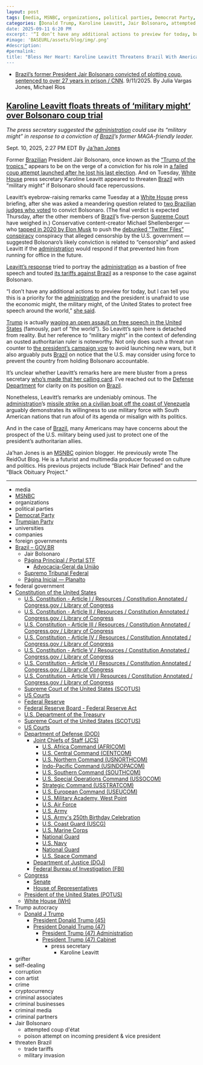 ```yaml
---
layout: post
tags: [media, MSNBC, organizations, political parties, Democrat Party, Trumpian Party, universities, companies, foreign governments, GOV.BR, Jair Bolsonaro, Página Principal / Portal STF, Advocacia-Geral da União, Supremo Tribunal Federal, Página Inicial — Planalto, federal government, Constitution of the United States, U.S. Constitution - Article I / Resources / Constitution Annotated / Congress.gov / Library of Congress, U.S. Constitution - Article II / Resources / Constitution Annotated / Congress.gov / Library of Congress, U.S. Constitution - Article III / Resources / Constitution Annotated / Congress.gov / Library of Congress, U.S. Constitution - Article IV / Resources / Constitution Annotated / Congress.gov / Library of Congress, U.S. Constitution - Article V / Resources / Constitution Annotated / Congress.gov / Library of Congress, U.S. Constitution - Article VI / Resources / Constitution Annotated / Congress.gov / Library of Congress, U.S. Constitution - Article VII / Resources / Constitution Annotated / Congress.gov / Library of Congress, Supreme Court of the United States (SCOTUS), US Courts, Federal Reserve, Federal Reserve Board - Federal Reserve Act, U.S. Department of the Treasury, Supreme Court of the United States (SCOTUS), US Courts, Department of Defense (DOD), Joint Chiefs of Staff (JCS), U.S. Africa Command (AFRICOM), U.S. Central Command (CENTCOM), U.S. Northern Command (USNORTHCOM), Indo-Pacific Command (USINDOPACOM), U.S. Southern Command (SOUTHCOM), U.S. Special Operations Command (USSOCOM), Strategic Command (USSTRATCOM), U.S. European Command (USEUCOM), U.S. Military Academy West Point, U.S. Air Force, U.S. Army, U.S. Army’s 250th Birthday Celebration, U.S. Coast Guard (USCG), U.S. Marine Corps, National Guard, U.S. Navy, National Guard, U.S. Space Command, Department of Justice (DOJ), Federal Bureau of Investigation (FBI), Congress, Senate, House of Representatives, President of the United States (POTUS), White House (WH), Trump autocracy, Donald J Trump, President Donald Trump (45), President Donald Trump (47), President Trump (47) Administration, President Trump (47) Cabinet, press secretary, Karoline Leavitt, grifter, self-dealing, corruption, con artist, crime, cryptocurrency, criminal associates, criminal businesses, criminal media, criminal partners, Jair Bolsonaro, attempted coup d’état, poison attempt on incoming president & vice president, threaten Brazil, trade tariffs, military invasion]
categories: [Donald Trump, Karoline Leavitt, Jair Bolsonaro, attempted coup d'état of Brazil, military invasion]
date: 2025-09-11 6:20 PM
excerpt: '“I don’t have any additional actions to preview for today, but I can tell you this is a priority for the administration and the president is unafraid to use the economic might, the military might, of the United States to protect free speech around the world” – Karoline Leavitt,  Trump 2.0 press secretary. '
#image: 'BASEURL/assets/blog/img/.png'
#description:
#permalink:
title: "Bless Her Heart: Karoline Leavitt Threatens Brazil With America's Military Might If They Don't Free Jair Bolsonaro, Former Brazilian President That Attempted a January 6 Style of Insurrection"
---
```



- [Brazil’s former President Jair Bolsonaro convicted of plotting coup, sentenced to over 27 years in prison / CNN](https://www.cnn.com/2025/09/11/americas/brazil-jair-bolsonaro-coup-trial-verdict-latam-intl). 9/11/2025. By Julia Vargas Jones, Michael Rios

## [Karoline Leavitt floats threats of ‘military might’ over Bolsonaro coup trial](https://www.msnbc.com/top-stories/latest/trump-bolsonaro-trial-brazil-military-might-rcna230388)

*The press secretary suggested the [administration](https://www.whitehouse.gov/administration/) could use its “military might” in response to a conviction of [Brazil](https://www.gov.br/)’s former MAGA-friendly leader.*

Sept. 10, 2025, 2:27 PM EDT
By [Ja'han Jones](https://www.msnbc.com/author/jahan-jones-ncpn371241)

Former [Brazilian](https://www.gov.br/) President Jair Bolsonaro, once known as the [“Trump of the tropics,”](https://www.bbc.com/news/world-latin-america-45746013) appears to be on the verge of a conviction for his role in [a failed coup attempt launched after he lost his last election](https://www.nbcnews.com/world/south-america/brazils-supreme-court-orders-house-arrest-former-president-bolsonaro-rcna223008). And on Tuesday, [White House](https://www.whitehouse.gov/) press secretary Karoline Leavitt appeared to threaten [Brazil](https://www.gov.br/) with “military might” if Bolsonaro should face repercussions.

Leavitt’s eyebrow-raising remarks came Tuesday at a [White House](https://www.whitehouse.gov/) press briefing, after she was asked a meandering question related to [two Brazilian judges who voted](https://www.theguardian.com/world/2025/sep/09/brazil-jair-bolsonaro-trial) to convict Bolsonaro. (The final verdict is expected Thursday, after the other members of [Brazil](https://www.gov.br/)’s five-person [Supreme Court](https://portal.stf.jus.br/) have weighed in.) Conservative content-creator Michael Shellenberger — who [tapped in 2020 by Elon Musk](https://www.msnbc.com/opinion/msnbc-opinion/trump-musk-partnership-x-twitter-files-rcna180427) to push the [debunked “Twitter Files” conspiracy](https://www.msnbc.com/the-reidout/reidout-blog/mehdi-hasan-matt-taibbi-twitter-files-elon-musk-rcna78732) conspiracy that alleged censorship by the U.S. government — suggested Bolsonaro’s likely conviction is related to “censorship” and asked Leavitt if the [administration](https://www.whitehouse.gov/administration/) would respond if that prevented him from running for office in the future.

[Leavitt’s response](https://www.youtube.com/live/YCLPVwce9jc?t=649) tried to portray the [administration](https://www.whitehouse.gov/administration/) as a bastion of free speech and touted [its tariffs against Brazil](https://www.nbcnews.com/politics/trump-administration/trump-brazilian-products-tariffs-bolsonaro-rcna222534) as a response to the case against Bolsonaro.

“I don’t have any additional actions to preview for today, but I can tell you this is a priority for the [administration](https://www.whitehouse.gov/administration/) and the president is unafraid to use the economic might, the military might, of the United States to protect free speech around the world,” [she said](https://www.youtube.com/live/YCLPVwce9jc?t=649).

[Trump](https://www.donaldjtrump.com/) is actually [waging an open assault on free speech in the United States](https://www.theguardian.com/us-news/2025/jun/19/us-free-speech-rights-trump) (famously, part of “the world”). So Leavitt’s spin here is detached from reality. But her reference to “military might” in the context of defending an ousted authoritarian ruler is noteworthy. Not only does such a threat run counter to [the president’s campaign vow](https://time.com/7295729/trump-middle-east-war-iran-risk/) to avoid launching new wars, but it also arguably puts [Brazil](https://www.gov.br/) on notice that the U.S. may consider using force to prevent the country from holding Bolsonaro accountable.

It’s unclear whether Leavitt’s remarks here are mere bluster from a press secretary [who’s made that her calling card](https://www.poynter.org/commentary/2025/karoline-leavitt-white-house-debut-press-secretary/). I’ve reached out to the [Defense Department](https://www.defense.gov/) for clarity on its position on [Brazil](https://www.gov.br/).

Nonetheless, Leavitt’s remarks are undeniably ominous. The [administration](https://www.whitehouse.gov/administration/)’s [missile strike on a civilian boat off the coast of Venezuela](https://www.msnbc.com/morning-joe/watch/-despicable-and-thoughtless-sen-paul-slams-vp-vance-over-strike-on-venezuela-drug-boat-247054405754) arguably demonstrates its willingness to use military force with South American nations that run afoul of its agenda or misalign with its politics.

And in the case of [Brazil](https://www.gov.br/), many Americans may have concerns about the prospect of the U.S. military being used just to protect one of the president’s authoritarian allies.

Ja’han Jones is an [MSNBC](https://www.msnbc.com/) opinion blogger. He previously wrote The ReidOut Blog. He is a futurist and multimedia producer focused on culture and politics. His previous projects include “Black Hair Defined” and the “Black Obituary Project.”


----
- media
- [MSNBC](https://www.msnbc.com/)
- organizations
- political parties
- [Democrat Party](https://www.democrats.org/)
- [Trumpian Party](https://www.gop.com/)
- universities
- companies
- foreign governments
- [Brazil – GOV.BR](https://www.gov.br/)
    - Jair Bolsonaro
    - [Página Principal / Portal STF](https://portal.stf.jus.br/)
        - [Advocacia-Geral da União](https://www.gov.br//orgaos/advocacia-geral-da-uniao)
    - [Supremo Tribunal Federal](https://www.gov.br//orgaos/supremo-tribunal-federal)
    - [Página Inicial — Planalto](https://www.gov.br/planalto/)
- federal government
- [Constitution of the United States](https://constitution.congress.gov/)
    - [U.S. Constitution - Article I / Resources / Constitution Annotated / Congress.gov / Library of Congress](https://constitution.congress.gov/constitution/article-1/)
    - [U.S. Constitution - Article II / Resources / Constitution Annotated / Congress.gov / Library of Congress](https://constitution.congress.gov/constitution/article-2/)
    - [U.S. Constitution - Article III / Resources / Constitution Annotated / Congress.gov / Library of Congress](https://constitution.congress.gov/constitution/article-3/)
    - [U.S. Constitution - Article IV / Resources / Constitution Annotated / Congress.gov / Library of Congress](https://constitution.congress.gov/constitution/article-4/)
    - [U.S. Constitution - Article V / Resources / Constitution Annotated / Congress.gov / Library of Congress](https://constitution.congress.gov/constitution/article-5/)
    - [U.S. Constitution - Article VI / Resources / Constitution Annotated / Congress.gov / Library of Congress](https://constitution.congress.gov/constitution/article-6/)
    - [U.S. Constitution - Article VII / Resources / Constitution Annotated / Congress.gov / Library of Congress](https://constitution.congress.gov/constitution/article-7/)
    - [Supreme Court of the United States (SCOTUS)](https://www.supremecourt.gov/)
    - [US Courts](https://www.uscourts.gov/)
    - [Federal Reserve](https;//www.federalreserve.gov/)
    - [Federal Reserve Board - Federal Reserve Act](https://www.federalreserve.gov/aboutthefed/fract.htm)
    - [U.S. Department of the Treasury](https://home.treasury.gov/)
    - [Supreme Court of the United States (SCOTUS)](https://www.supremecourt.gov/)
    - [US Courts](https://www.uscourts.gov/)
    - [Department of Defense (DOD)](https://www.defense.gov/)
        - [Joint Chiefs of Staff (JCS)](https://www.jcs.mil/)
            - [U.S. Africa Command (AFRICOM)](https://www.africom.mil/)
            - [U.S. Central Command (CENTCOM)](https://www.centcom.mil/)
            - [U.S. Northern Command (USNORTHCOM)](https://www.northcom.mil/)
            - [Indo-Pacific Command (USINDOPACOM)](https://www.pacom.mil/)
            - [U.S. Southern Command (SOUTHCOM)](http://www.southcom.mil/)
            - [U.S. Special Operations Command (USSOCOM)](https://www.socom.mil/)
            - [Strategic Command (USSTRATCOM)](http://www.stratcom.mil/)
            - [U.S. European Command (USEUCOM)](https://www.eucom.mil/)
            - [U.S. Military Academy, West Point](https://www.westpoint.edu/)
            - [U.S. Air Force](https://www.af.mil/)
            - [U.S. Army](https://www.army.mil/)
            - [U.S. Army's 250th Birthday Celebration](https://www.army.mil/1775/)
            - [U.S. Coast Guard (USCG)](https://www.uscg.mil/)
            - [U.S. Marine Corps](https://www.marines.mil/)
            - [National Guard](https://www.nationalguard.mil/)
            - [U.S. Navy](https://www.navy.mil/)
            - [National Guard](https://www.nationalguard.mil/)
            - [U.S. Space Command](https://www.spacecom.mil/)
        - [Department of Justice (DOJ)](https://www.justice.gov/)
        - [Federal Bureau of Investigation (FBI)](https://www.fbi.gov/)
    - [Congress](https://www.congress.gov/)
        - [Senate](https://www.senate.gov/)
        - [House of Representatives](https://www.house.gov/)
     - [President of the United States (POTUS)](https://www.whitehouse.gov/)
    - [White House (WH)](https://www.whitehouse.gov/)
- Trump autocracy
    - [Donald J Trump](https://www.donaldjtrump.com/)
        - [President Donald Trump (45)](https://trumpwhitehouse.archives.gov/)
        - [President Donald Trump (47)](https://www.whitehouse.gov/administration/donald-j-trump/)
            - [President Trump (47) Administration](https://www.whitehouse.gov/administration/)
            - [President Trump (47) Cabinet](https://www.whitehouse.gov/administration/the-cabinet/)
                - press secretary
                    - Karoline Leavitt
- grifter
- self-dealing
- corruption
- con artist
- crime
- cryptocurrency
- criminal associates
- criminal businesses
- criminal media
- criminal partners
- Jair Bolsonaro
    - attempted coup d'état
    - poison attempt on incoming president & vice president
- threaten Brazil
    - trade tariffs
    - military invasion